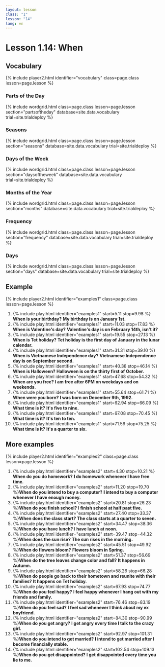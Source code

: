 ```yaml
---
layout: lesson
class: "1"
lesson: "14"
lang: vn
---
```


# Lesson 1.14: When



## Vocabulary
{% include player2.html identifier="vocabulary" class=page.class lesson=page.lesson %}

### Parts of the Day

{% include wordgrid.html 
		class=page.class 
		lesson=page.lesson 
		section="partsoftheday"
		database=site.data.vocabulary 
		trial=site.trialdeploy %}


### Seasons

{% include wordgrid.html 
		class=page.class 
		lesson=page.lesson 
		section="seasons"
		database=site.data.vocabulary 
		trial=site.trialdeploy %}
		

### Days of the Week


{% include wordgrid.html 
		class=page.class 
		lesson=page.lesson 
		section="daysoftheweek"
		database=site.data.vocabulary 
		trial=site.trialdeploy %}



### Months of the Year

{% include wordgrid.html 
		class=page.class 
		lesson=page.lesson 
		section="months"
		database=site.data.vocabulary 
		trial=site.trialdeploy %}



### Frequency

{% include wordgrid.html 
		class=page.class 
		lesson=page.lesson 
		section="frequency"
		database=site.data.vocabulary 
		trial=site.trialdeploy %}

### Days

{% include wordgrid.html 
		class=page.class 
		lesson=page.lesson 
		section="days"
		database=site.data.vocabulary 
		trial=site.trialdeploy %}



## Example
{% include player2.html identifier="examples1" class=page.class lesson=page.lesson %}

1. {% include play.html identifier="examples1" start=5.11 stop=9.98 %} **When is your birthday?** **My birthday is on January 1st.**
2. {% include play.html identifier="examples1" start=11.03 stop=17.83 %} **When is Valentine's day?** **Valentine's day is on February 14th, isn't it?**
3. {% include play.html identifier="examples1" start=19.55 stop=27.13 %} **When is Tet holiday?** **Tet holiday is the first day of January in the lunar calendar.**
4. {% include play.html identifier="examples1" start=31.31 stop=39.10 %} **When is Vietnamese Independence day?** **Vietnamese Independence day is on September second.**
5. {% include play.html identifier="examples1" start=40.38 stop=46.14 %} **When is Halloween?** **Halloween is on the thirty first of October.**
6. {% include play.html identifier="examples1" start=47.68 stop=54.32 %} **When are you free?** **I am free after 6PM on weekdays and on weekends.**
7. {% include play.html identifier="examples1" start=55.64 stop=61.71 %} **When were you born?** **I was born on December 9th, 1992.**
8. {% include play.html identifier="examples1" start=62.94 stop=66.09 %} **What time is it?** **It's five to nine.**
9. {% include play.html identifier="examples1" start=67.08 stop=70.45 %} **What time is it?** **It's ten to ten.**
10. {% include play.html identifier="examples1" start=71.56 stop=75.25 %} **What time is it?** **It's a quarter to six.**




## More examples
{% include player2.html identifier="examples2" class=page.class lesson=page.lesson %}

1. {% include play.html identifier="examples2" start=4.30 stop=10.21 %} **When do you do homework?** **I do homework whenever I have free time.**
2. {% include play.html identifier="examples2" start=11.20 stop=19.70 %}**When do you intend to buy a computer?** **I intend to buy a computer whenever I have enough money.**
3. {% include play.html identifier="examples2" start=20.81 stop=26.23 %}**When do you finish school?** **I finish school at half past five.**
4. {% include play.html identifier="examples2" start=27.40 stop=33.37 %}**When does the class start?** **The class starts at a quarter to seven.**
5. {% include play.html identifier="examples2" start=34.47 stop=38.36 %}**When do you have lunch?** **I have lunch at noon.**
6. {% include play.html identifier="examples2" start=39.47 stop=44.32 %}**When does the sun rise?** **The sun rises in the morning.**
7. {% include play.html identifier="examples2" start=45.51 stop=49.92 %}**When do flowers bloom?** **Flowers bloom in Spring.**
8. {% include play.html identifier="examples2" start=51.37 stop=56.69 %}**When do the tree leaves change color and fall?** **It happens in Autumn.**
9. {% include play.html identifier="examples2" start=58.26 stop=66.28 %}**When do people go back to their hometown and reunite with their families?** **It happens on Tet holiday.**
10. {% include play.html identifier="examples2" start=67.93 stop=74.77 %}**When do you feel happy?** **I feel happy whenever I hang out with my friends and family.**
11. {% include play.html identifier="examples2" start=76.46 stop=83.19 %}**When do you feel sad?** **I feel sad whenever I think about my ex boyfriend.**
12. {% include play.html identifier="examples2" start=84.30 stop=90.99 %}**When do you get angry?** **I get angry every time I talk to the crazy girl.**
13. {% include play.html identifier="examples2" start=92.97 stop=101.31 %}**When do you intend to get married?** **I intend to get married after I become financially stable.**
14. {% include play.html identifier="examples2" start=102.54 stop=109.13 %}**When do you get disappointed?** **I get disappointed every time you lie to me.**

